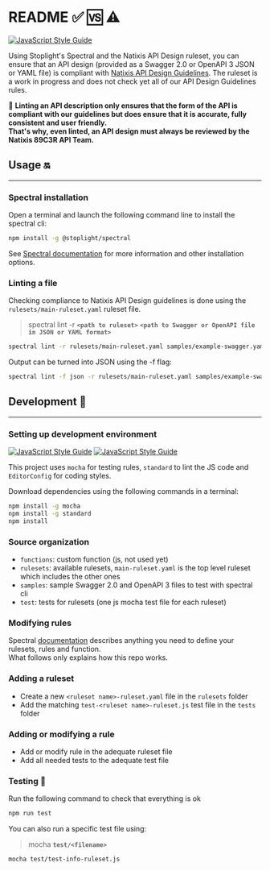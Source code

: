 # README :white_check_mark: :vs: :warning:

[![JavaScript Style Guide](https://img.shields.io/badge/code_style-standard-brightgreen.svg)](https://standardjs.com)

Using Stoplight's Spectral and the Natixis API Design ruleset, you can ensure that an API design (provided as a Swagger 2.0 or OpenAPI 3 JSON or YAML file) is compliant with [Natixis API Design Guidelines](https://confluence.mycloud.intranatixis.com/display/EAPI89C3R/API+REST+-+Design+Guidelines). The ruleset is a work in progress and does not check yet all of our API Design Guidelines rules.

:red_circle:  **Linting an API description only ensures that the form of the API is compliant with our guidelines but does ensure that it is accurate, fully consistent and user friendly.**  
**That's why, even linted, an API design must always be reviewed by the Natixis 89C3R API Team.**  

## Usage :on:
----------


### Spectral installation

Open a terminal and launch the following command line to install the spectral cli:

```sh
npm install -g @stoplight/spectral
```

See [Spectral documentation](https://stoplight.io/p/docs/gh/stoplightio/spectral/docs/getting-started/installation.md) for more information and other installation options.

### Linting a file

Checking compliance to Natixis API Design guidelines is done using the `rulesets/main-ruleset.yaml` ruleset file.

> spectral lint -r __`<path to ruleset>`__ __`<path to Swagger or OpenAPI file in JSON or YAML format>`__

```sh
spectral lint -r rulesets/main-ruleset.yaml samples/example-swagger.yaml
```

Output can be turned into JSON using the -f flag:

```sh
spectral lint -f json -r rulesets/main-ruleset.yaml samples/example-swagger.yaml
```

## Development :construction_worker:
----------

### Setting up development environment

[![JavaScript Style Guide](https://cdn.rawgit.com/standard/standard/master/badge.svg)](https://github.com/standard/standard) [![JavaScript Style Guide](https://avatars.githubusercontent.com/u/1165674?s=55&v=4)](http://editorconfig.org/)

This project uses `mocha` for testing rules, `standard` to lint the JS code and `EditorConfig` for coding styles.

Download dependencies using the following commands in a terminal:

```sh
npm install -g mocha
npm install -g standard
npm install
```

### Source organization

- `functions`: custom function (js, not used yet)
- `rulesets`: available rulesets, `main-ruleset.yaml` is the top level ruleset which includes the other ones
- `samples`: sample Swagger 2.0 and OpenAPI 3 files to test with spectral cli
- `test`: tests for rulesets (one js mocha test file for each ruleset)

### Modifying rules

Spectral [documentation](https://stoplight.io/p/docs/gh/stoplightio/spectral/README.md) describes anything you need to define your rulesets, rules and function.  
What follows only explains how this repo works.

### Adding a ruleset

- Create a new `<ruleset name>-ruleset.yaml` file in the `rulesets` folder
- Add the matching `test-<ruleset name>-ruleset.js` test file in the `tests` folder

### Adding or modifying a rule

- Add or modify rule in the adequate ruleset file
- Add all needed tests to the adequate test file

### Testing :passport_control:

Run the following command to check that everything is ok

```sh
npm run test
```

You can also run a specific test file using:

> mocha __`test/<filename>`__
```sh
mocha test/test-info-ruleset.js
```
